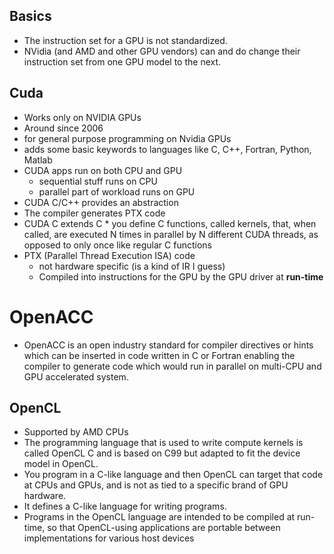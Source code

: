 ## Basics

- The instruction set for a GPU is not standardized.
- NVidia (and AMD and other GPU vendors) can and do change their instruction set
  from one GPU model to the next.

## Cuda

- Works only on NVIDIA GPUs
- Around since 2006
- for general purpose programming on Nvidia GPUs
- adds some basic keywords to languages like C, C++, Fortran, Python, Matlab
- CUDA apps run on both CPU and GPU
    - sequential stuff runs on CPU
    - parallel part of workload runs on GPU
- CUDA C/C++ provides an abstraction
- The compiler generates PTX code
- CUDA C extends C \* you define C functions, called kernels, that, when called,
  are executed N times in parallel by N different CUDA threads, as opposed to
  only once like regular C functions
- PTX (Parallel Thread Execution ISA) code
    - not hardware specific (is a kind of IR I guess)
    - Compiled into instructions for the GPU by the GPU driver at **run-time**

# OpenACC

- OpenACC is an open industry standard for compiler directives or hints which
  can be inserted in code written in C or Fortran enabling the compiler to
  generate code which would run in parallel on multi-CPU and GPU accelerated
  system.

## OpenCL

- Supported by AMD CPUs
- The programming language that is used to write compute kernels is called
  OpenCL C and is based on C99 but adapted to fit the device model in OpenCL.
- You program in a C-like language and then OpenCL can target that code at CPUs
  and GPUs, and is not as tied to a specific brand of GPU hardware.
- It defines a C-like language for writing programs.
- Programs in the OpenCL language are intended to be compiled at run-time, so
  that OpenCL-using applications are portable between implementations for
  various host devices
